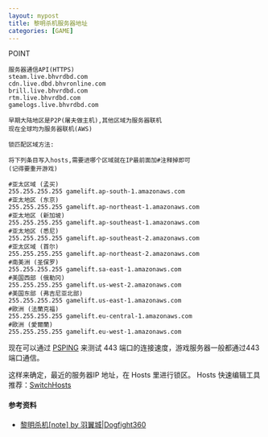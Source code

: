 ```yaml
---
layout: mypost
title: 黎明杀机服务器地址
categories: [GAME]
---
```




POINT

```
服务器通信API(HTTPS)
steam.live.bhvrdbd.com
cdn.live.dbd.bhvronline.com
brill.live.bhvrdbd.com
rtm.live.bhvrdbd.com
gamelogs.live.bhvrdbd.com

早期大陆地区是P2P(屠夫做主机),其他区域为服务器联机
现在全球均为服务器联机(AWS)

锁匹配区域方法:

将下列条目写入hosts,需要进哪个区域就在IP最前面加#注释掉即可
(记得要重开游戏)

#亚太区域 (孟买)
255.255.255.255 gamelift.ap-south-1.amazonaws.com
#亚太地区 (东京)
255.255.255.255 gamelift.ap-northeast-1.amazonaws.com
#亚太地区 (新加坡)
255.255.255.255 gamelift.ap-southeast-1.amazonaws.com
#亚太地区 (悉尼)
255.255.255.255 gamelift.ap-southeast-2.amazonaws.com
#亚太区域 (首尔)
255.255.255.255 gamelift.ap-northeast-2.amazonaws.com
#南美洲 (圣保罗)
255.255.255.255 gamelift.sa-east-1.amazonaws.com
#美国西部 (俄勒冈)
255.255.255.255 gamelift.us-west-2.amazonaws.com
#美国东部 (弗吉尼亚北部)
255.255.255.255 gamelift.us-east-1.amazonaws.com
#歐洲 (法蘭克福)
255.255.255.255 gamelift.eu-central-1.amazonaws.com
#歐洲 (愛爾蘭)
255.255.255.255 gamelift.eu-west-1.amazonaws.com
```
现在可以通过 [PSPING](https://learn.microsoft.com/en-us/0sysinternals/downloads/psping) 来测试 443 端口的连接速度，游戏服务器一般都通过443端口通信。

这样来确定，最近的服务器IP 地址，在 Hosts 里进行锁区。
Hosts 快速编辑工具推荐：[SwitchHosts](https://github.com/oldj/SwitchHosts)


#### 参考资料

- [黎明杀机[note] by 羽翼城|Dogfight360](https://www.dogfight360.com/blog/1910/)